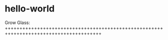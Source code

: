# hello-world
Grow Glass:  
+++++++++++++++++++++++++++++++++++++++++++++++++++++++++++++++++++++++++++++++++++++++